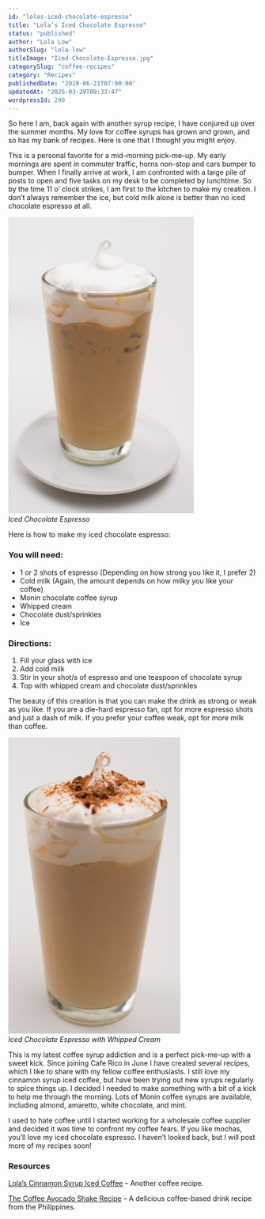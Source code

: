 ```yaml
---
id: "lolas-iced-chocolate-espresso"
title: "Lola’s Iced Chocolate Espresso"
status: "published"
author: "Lola Low"
authorSlug: "lola-low"
titleImage: "Iced-Chocolate-Espresso.jpg"
categorySlug: "coffee-recipes"
category: "Recipes"
publishedDate: "2019-06-21T07:00:00"
updatedAt: "2025-03-29T09:33:47"
wordpressId: 290
---
```


So here I am, back again with another syrup recipe, I have conjured up over the summer months. My love for coffee syrups has grown and grown, and so has my bank of recipes. Here is one that I thought you might enjoy.

This is a personal favorite for a mid-morning pick-me-up. My early mornings are spent in commuter traffic, horns non-stop and cars bumper to bumper. When I finally arrive at work, I am confronted with a large pile of posts to open and five tasks on my desk to be completed by lunchtime. So by the time 11 o’ clock strikes, I am first to the kitchen to make my creation. I don’t always remember the ice, but cold milk alone is better than no iced chocolate espresso at all.

![Iced Chocolate Espresso](iced-espresso-monin1.jpg)  
*Iced Chocolate Espresso*

Here is how to make my iced chocolate espresso:

### You will need:

-   1 or 2 shots of espresso (Depending on how strong you like it, I prefer 2)
-   Cold milk (Again, the amount depends on how milky you like your coffee)
-   Monin chocolate coffee syrup
-   Whipped cream
-   Chocolate dust/sprinkles
-   Ice

### Directions:

1.  Fill your glass with ice
2.  Add cold milk
3.  Stir in your shot/s of espresso and one teaspoon of chocolate syrup
4.  Top with whipped cream and chocolate dust/sprinkles

The beauty of this creation is that you can make the drink as strong or weak as you like. If you are a die-hard espresso fan, opt for more espresso shots and just a dash of milk. If you prefer your coffee weak, opt for more milk than coffee.

![Iced Chocolate Espresso with Whipped Cream](iced-espresso-whipped-cream-cinnamon.jpg)  
*Iced Chocolate Espresso with Whipped Cream*

This is my latest coffee syrup addiction and is a perfect pick-me-up with a sweet kick. Since joining Cafe Rico in June I have created several recipes, which I like to share with my fellow coffee enthusiasts. I still love my cinnamon syrup iced coffee, but have been trying out new syrups regularly to spice things up. I decided I needed to make something with a bit of a kick to help me through the morning. Lots of Monin coffee syrups are available, including almond, amaretto, white chocolate, and mint.

I used to hate coffee until I started working for a wholesale coffee supplier and decided it was time to confront my coffee fears. If you like mochas, you’ll love my iced chocolate espresso. I haven’t looked back, but I will post more of my recipes soon!

### Resources

[Lola’s Cinnamon Syrup Iced Coffee](http://ineedcoffee.com/lolas-cinnamon-syrup-iced-coffee/) – Another coffee recipe.

[The Coffee Avocado Shake Recipe](http://ineedcoffee.com/the-coffee-avocado-shake/) – A delicious coffee-based drink recipe from the Philippines.